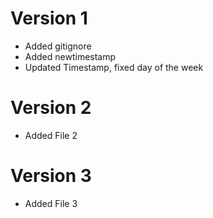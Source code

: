 # Version 1

- Added gitignore
- Added newtimestamp
- Updated Timestamp, fixed day of the week

# Version 2

- Added File 2

# Version 3

- Added File 3
